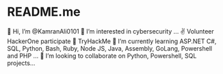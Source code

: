 # README.me
👋 Hi, I’m @KamranAli0101
👀 I’m interested in cybersecurity ...
✌ Volunteer HackerOne participate
🎁 TryHackMe
🌱 I’m currently learning ASP.NET C#, SQL, Python, Bash, Ruby, Node JS, Java, Assembly, GoLang, Powershell and PHP ...
💞️ I’m looking to collaborate on Python, Powershell, SQL projects...
